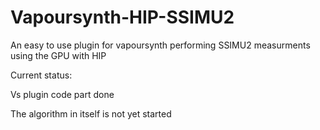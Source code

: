 # Vapoursynth-HIP-SSIMU2
An easy to use plugin for vapoursynth performing SSIMU2 measurments using the GPU with HIP

Current status: 

Vs plugin code part done

The algorithm in itself is not yet started